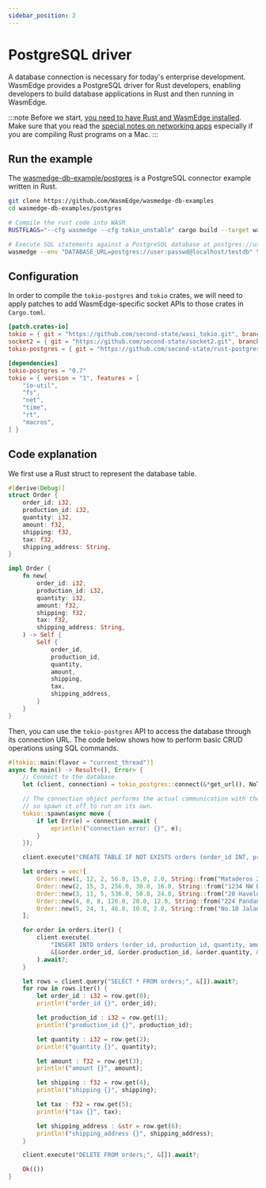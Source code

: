 ```yaml
---
sidebar_position: 2
---
```


# PostgreSQL driver

A database connection is necessary for today's enterprise development. WasmEdge provides a PostgreSQL driver for Rust developers, enabling developers to build database applications in Rust and then running in WasmEdge.

<!-- prettier-ignore -->
:::note
Before we start, [you need to have Rust and WasmEdge installed](../setup.md).
Make sure that you read the [special notes on networking apps](../setup#special-notes-for-networking-apps) especially if you are compiling Rust programs on a Mac.
:::

## Run the example

The [wasmedge-db-example/postgres](https://github.com/WasmEdge/wasmedge-db-examples/tree/main/postgres) is a PostgreSQL connector example written in Rust.

```bash
git clone https://github.com/WasmEdge/wasmedge-db-examples
cd wasmedge-db-examples/postgres

# Compile the rust code into WASM
RUSTFLAGS="--cfg wasmedge --cfg tokio_unstable" cargo build --target wasm32-wasip1 --release

# Execute SQL statements against a PostgreSQL database at postgres://user:passwd@localhost/testdb
wasmedge --env "DATABASE_URL=postgres://user:passwd@localhost/testdb" target/wasm32-wasip1/release/crud.wasm
```

## Configuration

In order to compile the `tokio-postgres` and `tokio` crates, we will need to apply patches to add WasmEdge-specific socket APIs to those crates in `Cargo.toml`.

```toml
[patch.crates-io]
tokio = { git = "https://github.com/second-state/wasi_tokio.git", branch = "v1.36.x" }
socket2 = { git = "https://github.com/second-state/socket2.git", branch = "v0.5.x" }
tokio-postgres = { git = "https://github.com/second-state/rust-postgres.git" }

[dependencies]
tokio-postgres = "0.7"
tokio = { version = "1", features = [
    "io-util",
    "fs",
    "net",
    "time",
    "rt",
    "macros",
] }
```

## Code explanation

We first use a Rust struct to represent the database table.

```rust
#[derive(Debug)]
struct Order {
    order_id: i32,
    production_id: i32,
    quantity: i32,
    amount: f32,
    shipping: f32,
    tax: f32,
    shipping_address: String,
}

impl Order {
    fn new(
        order_id: i32,
        production_id: i32,
        quantity: i32,
        amount: f32,
        shipping: f32,
        tax: f32,
        shipping_address: String,
    ) -> Self {
        Self {
            order_id,
            production_id,
            quantity,
            amount,
            shipping,
            tax,
            shipping_address,
        }
    }
}
```

Then, you can use the `tokio-postgres` API to access the database through its connection URL.
The code below shows how to perform basic CRUD operations using SQL commands.

```rust
#[tokio::main(flavor = "current_thread")]
async fn main() -> Result<(), Error> {
    // Connect to the database.
    let (client, connection) = tokio_postgres::connect(&*get_url(), NoTls).await?;

    // The connection object performs the actual communication with the database,
    // so spawn it off to run on its own.
    tokio::spawn(async move {
        if let Err(e) = connection.await {
            eprintln!("connection error: {}", e);
        }
    });

    client.execute("CREATE TABLE IF NOT EXISTS orders (order_id INT, production_id INT, quantity INT, amount REAL, shipping REAL, tax REAL, shipping_address VARCHAR(256));", &[]).await?;

    let orders = vec![
        Order::new(1, 12, 2, 56.0, 15.0, 2.0, String::from("Mataderos 2312")),
        Order::new(2, 15, 3, 256.0, 30.0, 16.0, String::from("1234 NW Bobcat")),
        Order::new(3, 11, 5, 536.0, 50.0, 24.0, String::from("20 Havelock")),
        Order::new(4, 8, 8, 126.0, 20.0, 12.0, String::from("224 Pandan Loop")),
        Order::new(5, 24, 1, 46.0, 10.0, 2.0, String::from("No.10 Jalan Besar")),
    ];

    for order in orders.iter() {
        client.execute(
            "INSERT INTO orders (order_id, production_id, quantity, amount, shipping, tax, shipping_address) VALUES ($1, $2, $3, $4, $5, $6, $7)",
            &[&order.order_id, &order.production_id, &order.quantity, &order.amount, &order.shipping, &order.tax, &order.shipping_address]
        ).await?;
    }

    let rows = client.query("SELECT * FROM orders;", &[]).await?;
    for row in rows.iter() {
        let order_id : i32 = row.get(0);
        println!("order_id {}", order_id);

        let production_id : i32 = row.get(1);
        println!("production_id {}", production_id);

        let quantity : i32 = row.get(2);
        println!("quantity {}", quantity);

        let amount : f32 = row.get(3);
        println!("amount {}", amount);

        let shipping : f32 = row.get(4);
        println!("shipping {}", shipping);

        let tax : f32 = row.get(5);
        println!("tax {}", tax);

        let shipping_address : &str = row.get(6);
        println!("shipping_address {}", shipping_address);
    }

    client.execute("DELETE FROM orders;", &[]).await?;

    Ok(())
}
```

